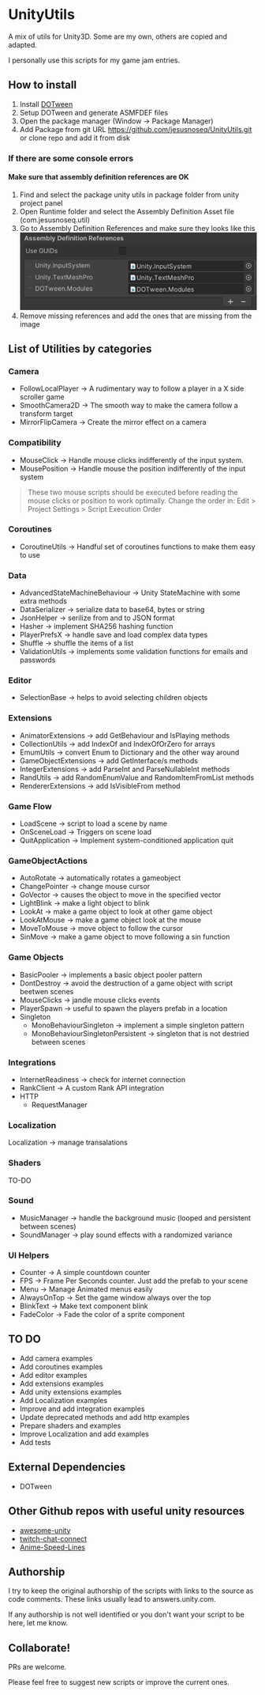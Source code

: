 # UnityUtils
A mix of utils for Unity3D. Some are my own, others are copied and adapted.

I personally use this scripts for my game jam entries.

## How to install
1. Install [DOTween](https://assetstore.unity.com/packages/tools/animation/dotween-hotween-v2-27676)
2. Setup DOTween and generate ASMFDEF files
3. Open the package manager (Window → Package Manager)
4. Add Package from git URL <https://github.com/jesusnoseq/UnityUtils.git> or clone repo and add it from disk

### If there are some console errors
#### Make sure that assembly definition references are OK
1. Find and select the package unity utils in package folder from unity project panel
2. Open Runtime folder and select the Assembly Definition Asset file (com.jesusnoseq.util)
3. Go to Assembly Definition References and make sure they looks like this
![Expected Assembly Definition References](Documentation~/ExpectedAssemblyDefinitionReferences.png)
4. Remove missing references and add the ones that are missing from the image

## List of Utilities by categories

### Camera
* FollowLocalPlayer → A rudimentary way to follow a player in a X side scroller game
* SmoothCamera2D → The smooth way to make the camera follow a transform target
* MirrorFlipCamera → Create the mirror effect on a camera

### Compatibility
* MouseClick → Handle mouse clicks indifferently of the input system. 
* MousePosition →  Handle mouse the position indifferently of the input system

> These two mouse scripts should be executed before reading the mouse clicks or position to work optimally. 
> Change the order in: Edit > Project Settings > Script Execution Order

### Coroutines
* CoroutineUtils → Handful set of coroutines functions to make them easy to use

### Data
* AdvancedStateMachineBehaviour → Unity StateMachine with some extra methods
* DataSerializer → serialize data to base64, bytes or string
* JsonHelper → serilize from and to JSON format
* Hasher → implement SHA256 hashing function
* PlayerPrefsX → handle save and load complex data types
* Shuffle → shuffle the items of a list
* ValidationUtils → implements some validation functions for emails and passwords

### Editor
* SelectionBase → helps to avoid selecting children objects

### Extensions
* AnimatorExtensions  → add GetBehaviour and IsPlaying methods
* CollectionUtils → add IndexOf and IndexOfOrZero for arrays
* EmumUtils → convert Enum to Dictionary and the other way around 
* GameObjectExtensions → add GetInterface/s methods
* IntegerExtensions → add ParseInt and ParseNullableInt methods
* RandUtils → add RandomEnumValue and RandomItemFromList methods
* RendererExtensions → add IsVisibleFrom method

### Game Flow
* LoadScene → script to load a scene by name
* OnSceneLoad → Triggers on scene load
* QuitApplication → Implement system-conditioned application quit

### GameObjectActions
* AutoRotate → automatically rotates a gameobject
* ChangePointer → change mouse cursor
* GoVector → causes the object to move in the specified vector 
* LightBlink → make a light object to blink
* LookAt → make a game object to look at other game object
* LookAtMouse → make a game object look at the mouse
* MoveToMouse → move object to follow the cursor
* SinMove → make a game object to move following a sin function

### Game Objects
* BasicPooler → implements a basic object pooler pattern
* DontDestroy → avoid the destruction of a game object with script beetwen scenes
* MouseClicks → jandle mouse clicks events
* PlayerSpawn → useful to spawn the players prefab in a location
* Singleton
    * MonoBehaviourSingleton → implement a simple singleton pattern
    * MonoBehaviourSingletonPersistent → singleton that is not destried between scenes

### Integrations
* InternetReadiness → check for internet connection
* RankClient → A custom Rank API integration
* HTTP
    * RequestManager

### Localization
Localization → manage transalations 

### Shaders
TO-DO

### Sound
* MusicManager → handle the background music (looped and persistent between scenes)
* SoundManager → play sound effects with a randomized variance

### UI Helpers
* Counter → A simple countdown counter
* FPS → Frame Per Seconds counter. Just add the prefab to your scene
* Menu → Manage Animated menus easily
* AlwaysOnTop → Set the game window always over the top
* BlinkText → Make text component blink
* FadeColor → Fade the color of a sprite component 

## TO DO
* Add camera examples
* Add coroutines examples
* Add editor examples
* Add extensions examples
* Add unity extensions examples
* Add Localization examples
* Improve and add integration examples
* Update deprecated methods and add http examples
* Prepare shaders and examples
* Improve Localization and add examples
* Add tests

## External Dependencies
* DOTween

## Other Github repos with useful unity resources
* [awesome-unity](https://github.com/RyanNielson/awesome-unity)
* [twitch-chat-connect](https://github.com/rhomita/twitch-chat-connect)
* [Anime-Speed-Lines](https://github.com/MirzaBeig/Anime-Speed-Lines)

## Authorship
I try to keep the original authorship of the scripts with links to the source as code comments. These links usually lead to answers.unity.com. 

If any authorship is not well identified or you don't want your script to be here, let me know.

## Collaborate!
PRs are welcome. 

Please feel free to suggest new scripts or improve the current ones.
